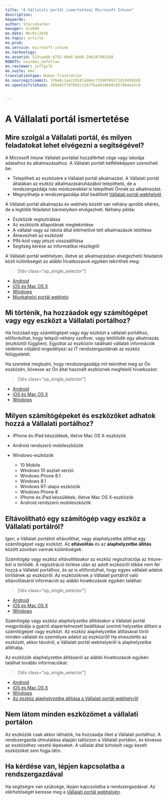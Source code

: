 ```yaml
---
title: "A Vállalati portál ismertetése| Microsoft Intune"
description: 
keywords: 
author: Staciebarker
manager: arob98
ms.date: 06/01/2016
ms.topic: article
ms.prod: 
ms.service: microsoft-intune
ms.technology: 
ms.assetid: 523caa6b-d792-4bb6-bddb-24b2479932d8
ROBOTS: noindex,nofollow
ms.reviewer: jeffgilb
ms.suite: ems
translationtype: Human Translation
ms.sourcegitcommit: 376e6c1ae229187ab8ec73390f091f1d534365dd
ms.openlocfilehash: 299d45f707602cc547fbad4186b8c857864ee5c9


---
```


# A Vállalati portál ismertetése

## Mire szolgál a Vállalati portál, és milyen feladatokat lehet elvégezni a segítségével?
A Microsoft Intune Vállalati portállal hozzáférhet cége vagy iskolája adataihoz és alkalmazásaihoz. A Vállalati portált kétféleképpen szerezheti be:

- Telepítheti az eszközére a Vállalati portál alkalmazást. A Vállalati portál általában az eszköz alkalmazásáruházából telepíthető, de a rendszergazdája más módszerekkel is telepítheti Önnek az alkalmazást.
- Megnyithatja a rendszergazdája által beállított [Vállalati portál webhelyét](http://portal.manage.microsoft.com). 

A Vállalati portál alkalmazás és webhely között van néhány apróbb eltérés, de a legtöbb feladatot bármelyiken elvégezheti. Néhány példa:

- Eszközök regisztrálása
- Az eszközök állapotának megtekintése
- A vállalat vagy az iskola által elérhetővé tett alkalmazások letöltése
- Átnevezheti az eszközét
- PIN-kód vagy jelszó visszaállítása
- Segítség kérése az informatikai részlegtől

A Vállalati portál webhelyen, illetve az alkalmazásban elvégezhető feladatok közti különbséget az alábbi hivatkozások egyikén tekintheti meg:

> [!div class="op_single_selector"]
- [Android](using-your-android-device-with-intune.md)
- [iOS és Mac OS X](using-your-ios-or-mac-os-x-device-with-intune.md)
- [Windows](using-your-windows-device-with-intune.md)
- [Munkahelyi portál webhely](using-the-intune-company-portal-website.md)

## Mi történik, ha hozzáadok egy számítógépet vagy egy eszközt a Vállalati portálhoz?
Ha hozzáad egy számítógépet vagy egy eszközt a vállalati portálhoz, előfordulhat, hogy települ néhány szoftver, vagy letöltődik egy alkalmazás (eszköztől függően).  Egyúttal az eszközön található vállalati információk védelme céljából engedélyezi az IT rendszergazdának az eszköz felügyeletét.

Ha szeretné megtudni, hogy rendszergazdája mit tekinthet meg az Ön eszközén, kövesse az Ön által használt eszköznek megfelelő hivatkozást:

> [!div class="op_single_selector"]
- [Android](what-happens-if-you-install-the-company-portal-app-and-enroll-your-device-in-intune-android.md)
- [iOS és Mac OS X](what-happens-if-you-install-the-company-portal-app-and-enroll-your-device-in-intune-ios.md)
- [Windows](what-can-your-it-administrator-see-when-you-enroll-your-device-in-intune-windows.md)

## Milyen számítógépeket és eszközöket adhatok hozzá a Vállalati portálhoz?

-   iPhone és iPad készülékek, illetve Mac OS X-eszközök

-   Android rendszerű mobileszközök

-   Windows-eszközök
    -   10 Mobile
    -   Windows 10 asztali verzió
    -   Windows Phone 8.1
    -   Windows 8.1
    -   Windows RT-alapú eszközök
    -   Windows Phone 8
    -   iPhone és iPad készülékek, illetve Mac OS X-eszközök
    -   Android rendszerű mobileszközök


## Eltávolítható egy számítógép vagy eszköz a Vállalati portálról?
Igen, a Vállalati portálról eltávolíthat, vagy alaphelyzetbe állíthat egy számítógépet vagy eszközt. Az **eltávolítás** és az **alaphelyzetbe állítás** között azonban vannak különbségek:

Számítógép vagy eszköz *eltávolításakor* az eszköz regisztrációja az Intune-ból is törlődik. A regisztráció törlése után az adott eszközről többé nem fér hozzá a Vállalati portálhoz, és az is előfordulhat, hogy egyes vállalati adatok törlődnek az eszközről. Az eszközöknek a Vállalati portálról való eltávolításáról információt az alábbi hivatkozások egyikén találhat:

> [!div class="op_single_selector"]
- [Android](unenroll-your-device-from-intune-android.md)
- [iOS és Mac OS X](unenroll-your-device-from-intune-ios.md)
- [Windows](unenroll-your-device-from-intune-windows.md)

Számítógép vagy eszköz *alaphelyzetbe állításakor* a Vállalati portál megpróbálja a gyártó alapértelmezett beállításai szerinti helyzetbe állítani a számítógépet vagy eszközt. Az eszköz alaphelyzetbe állításával töröl minden vállalati és személyes adatot az eszközről! Ha elvesztette az eszközét, akkor távolról, a Vállalati portál webhelyéről is alaphelyzetbe állíthatja.

Az eszközök alaphelyzetbe állításáról az alábbi hivatkozások egyikén találhat további információkat:

> [!div class="op_single_selector"]
- [Android](reset-erase-your-lost-or-stolen-device-android.md)
- [iOS és Mac OS X](reset-erase-your-lost-or-stolen-device-ios.md)
- [Windows](reset-erase-your-lost-or-stolen-device-windows.md)
- [Az eszköz alaphelyzetbe állítása a Vállalati portál webhelyről](reset-your-device-cpwebsite.md)

## Nem látom minden eszközömet a vállalati portálon
Az eszközök csak akkor láthatók, ha hozzáadja őket a Vállalati portálhoz. A rendszergazda útmutatása alapján tallózzon a Vállalati portálon, és kövesse az eszközéhez vezető lépéseket. A vállalat által birtokolt vagy kezelt eszközöket sem fogja látni.

## Ha kérdése van, lépjen kapcsolatba a rendszergazdával
Ha segítségre van szüksége, lépjen kapcsolatba a rendszergazdával. Az elérhetőségét keresse meg a [Vállalati portál webhelyén](http://portal.manage.microsoft.com).







<!--HONumber=Jul16_HO3-->


